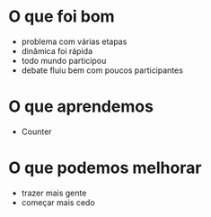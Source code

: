 # O que foi bom
* problema com várias etapas
* dinâmica foi rápida
* todo mundo participou
* debate fluiu bem com poucos participantes

# O que aprendemos
* Counter

# O que podemos melhorar
* trazer mais gente
* começar mais cedo